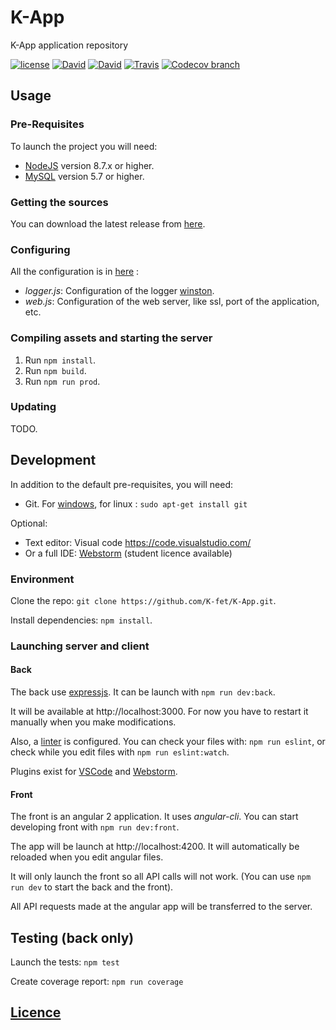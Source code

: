 # K-App
K-App application repository

[![license](https://img.shields.io/github/license/K-fet/K-App.svg)](./LICENSE.md)
[![David](https://img.shields.io/david/K-fet/K-App.svg)](https://david-dm.org/K-fet/K-App)
[![David](https://img.shields.io/david/dev/K-fet/K-App.svg)](https://david-dm.org/K-fet/K-App)
[![Travis](https://img.shields.io/travis/K-fet/K-App.svg)](https://travis-ci.org/K-fet/K-App)
[![Codecov branch](https://img.shields.io/codecov/c/github/K-fet/K-App.svg)](https://codecov.io/gh/K-fet/K-App/)

## Usage

### Pre-Requisites

To launch the project you will need:
- [NodeJS](https://nodejs.org/en/) version 8.7.x or higher.
- [MySQL](https://dev.mysql.com/downloads/mysql) version 5.7 or higher.


### Getting the sources

You can download the latest release from [here](https://github.com/K-fet/K-App/releases).

### Configuring

All the configuration is in [here](/server/config) :
- _logger.js_: Configuration of the logger [winston](https://github.com/winstonjs/winston).
- _web.js_: Configuration of the web server, like ssl, port of the application, etc.


### Compiling assets and starting the server

1. Run `npm install`.
2. Run `npm build`.
3. Run `npm run prod`.


### Updating

TODO.


## Development

In addition to the default pre-requisites, you will need:

- Git. For [windows](https://git-scm.com/downloads), for linux : `sudo apt-get install git`

Optional:
- Text editor: Visual code https://code.visualstudio.com/
- Or a full IDE: [Webstorm](https://www.jetbrains.com/webstorm/)
    (student licence available) 

### Environment

Clone the repo: `git clone https://github.com/K-fet/K-App.git`.

Install dependencies: `npm install`.

### Launching server and client

#### Back

The back use [expressjs](https://expressjs.com). 
It can be launch with `npm run dev:back`.

It will be available at http://localhost:3000.
For now you have to restart it manually when you make modifications.

Also, a [linter](https://en.wikipedia.org/wiki/Lint_(software)) is configured.
You can check your files with: `npm run eslint`, or check while you edit files with
`npm run eslint:watch`.

Plugins exist for [VSCode](https://marketplace.visualstudio.com/items?itemName=dbaeumer.vscode-eslint)
and [Webstorm](http://plugins.jetbrains.com/plugin/7494).


#### Front

The front is an angular 2 application. It uses _angular-cli_.
You can start developing front with `npm run dev:front`.

The app will be launch at http://localhost:4200. 
It will automatically be reloaded when you edit angular files. 

It will only launch the front so all API calls will not work.
(You can use `npm run dev` to start the back and the front).

All API requests made at the angular app will be transferred to the server.


## Testing (back only)

Launch the tests: `npm test`

Create coverage report: `npm run coverage`

## [Licence](./LICENSE)

